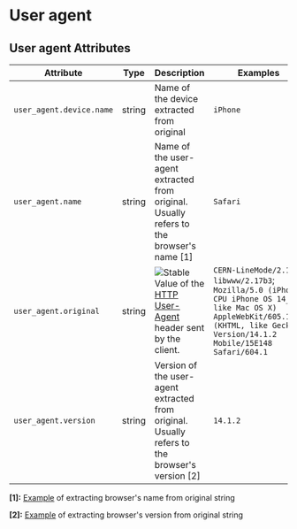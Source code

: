 <!--- Hugo front matter used to generate the website version of this page:
--->

# User agent

## User agent Attributes

<!-- semconv registry.user_agent(omit_requirement_level) -->
| Attribute  | Type | Description  | Examples  |
|---|---|---|---|
| `user_agent.device.name` | string | Name of the device extracted from original | `iPhone` |
| `user_agent.name` | string | Name of the user-agent extracted from original. Usually refers to the browser's name [1] | `Safari` |
| `user_agent.original` | string | ![Stable](https://img.shields.io/badge/-stable-lightgreen)<br>Value of the [HTTP User-Agent](https://www.rfc-editor.org/rfc/rfc9110.html#field.user-agent) header sent by the client. | `CERN-LineMode/2.15 libwww/2.17b3`; `Mozilla/5.0 (iPhone; CPU iPhone OS 14_7_1 like Mac OS X) AppleWebKit/605.1.15 (KHTML, like Gecko) Version/14.1.2 Mobile/15E148 Safari/604.1` |
| `user_agent.version` | string | Version of the user-agent extracted from original. Usually refers to the browser's version [2] | `14.1.2` |

**[1]:** [Example](https://www.whatsmyua.info) of extracting browser's name from original string

**[2]:** [Example](https://www.whatsmyua.info) of extracting browser's version from original string
<!-- endsemconv -->
